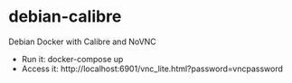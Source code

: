 # debian-calibre
Debian Docker with Calibre and NoVNC

* Run it: docker-compose up
* Access it: http://localhost:6901/vnc_lite.html?password=vncpassword


